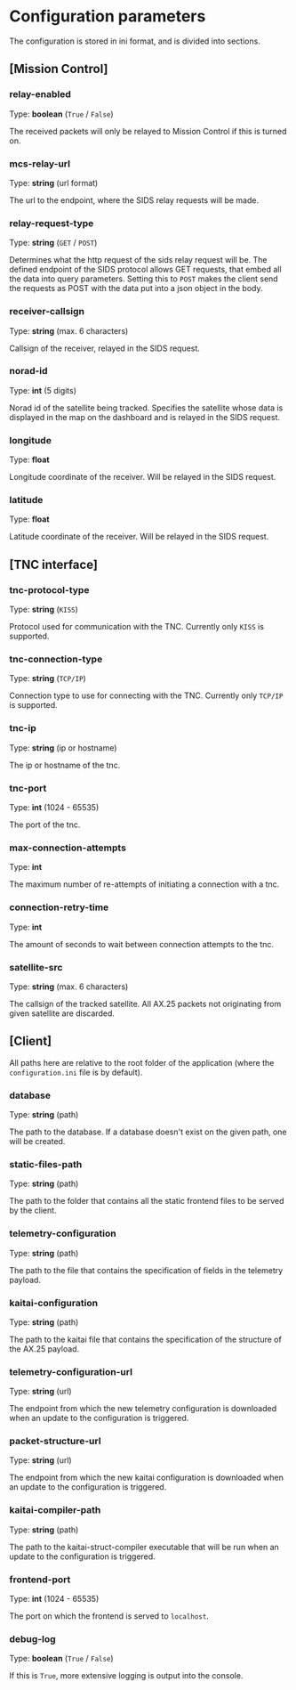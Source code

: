 # Configuration parameters

The configuration is stored in ini format, and is divided into sections.

## [Mission Control]

### relay-enabled
Type: **boolean** (`True` / `False`)

The received packets will only be relayed to Mission Control if this is turned on.

### mcs-relay-url
Type: **string** (url format)

The url to the endpoint, where the SIDS relay requests will be made.

### relay-request-type
Type: **string** (`GET` / `POST`)

Determines what the http request of the sids relay request will be. The defined endpoint of the SIDS
protocol allows GET requests, that embed all the data into query parameters. Setting this to `POST`
makes the client send the requests as POST with the data put into a json object in the body.

### receiver-callsign
Type: **string** (max. 6 characters)

Callsign of the receiver, relayed in the SIDS request.

### norad-id
Type: **int** (5 digits)

Norad id of the satellite being tracked. Specifies the satellite whose data is displayed in the map
on the dashboard and is relayed in the SIDS request.

### longitude
Type: **float**

Longitude coordinate of the receiver. Will be relayed in the SIDS request.

### latitude
Type: **float**

Latitude coordinate of the receiver. Will be relayed in the SIDS request.

## [TNC interface]

### tnc-protocol-type
Type: **string** (`KISS`)

Protocol used for communication with the TNC. Currently only `KISS` is supported.

### tnc-connection-type
Type: **string** (`TCP/IP`)

Connection type to use for connecting with the TNC. Currently only `TCP/IP` is supported.

### tnc-ip
Type: **string** (ip or hostname)

The ip or hostname of the tnc.

### tnc-port
Type: **int** (1024 - 65535)

The port of the tnc.

### max-connection-attempts
Type: **int**

The maximum number of re-attempts of initiating a connection with a tnc.

### connection-retry-time
Type: **int**

The amount of seconds to wait between connection attempts to the tnc.

### satellite-src
Type: **string** (max. 6 characters)

The callsign of the tracked satellite. All AX.25 packets not originating from given satellite are
discarded.

## [Client]

All paths here are relative to the root folder of the application (where the `configuration.ini`
file is by default).

### database
Type: **string** (path)

The path to the database. If a database doesn't exist on the given path, one will be created.

### static-files-path
Type: **string** (path)

The path to the folder that contains all the static frontend files to be served by the client.

### telemetry-configuration
Type: **string** (path)

The path to the file that contains the specification of fields in the telemetry payload.

### kaitai-configuration
Type: **string** (path)

The path to the kaitai file that contains the specification of the structure of the AX.25 payload.

### telemetry-configuration-url
Type: **string** (url)

The endpoint from which the new telemetry configuration is downloaded when an update to the
configuration is triggered.

### packet-structure-url
Type: **string** (url)

The endpoint from which the new kaitai configuration is downloaded when an update to the
configuration is triggered.

### kaitai-compiler-path
Type: **string** (path)

The path to the kaitai-struct-compiler executable that will be run when an update to the
configuration is triggered.

### frontend-port
Type: **int** (1024 - 65535)

The port on which the frontend is served to `localhost`.

### debug-log
Type: **boolean** (`True` / `False`)

If this is `True`, more extensive logging is output into the console.
